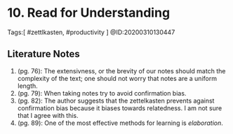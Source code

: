 # 10. Read for Understanding

Tags:[ #zettlkasten, #productivity ]
@ID:20200310130447

## Literature Notes
1. (pg. 76): The extensivness, or the brevity of our notes should match the complexity of the text; one should not worry that notes are a uniform length.
2. (pg. 79): When taking notes try to avoid confirmation bias.
3. (pg. 82): The author suggests that the zettelkasten prevents against confirmation bias because it biases towards relatedness. I am not sure that I agree with this.
4. (pg. 89): One of the most effective methods for learning is _elaboration_.